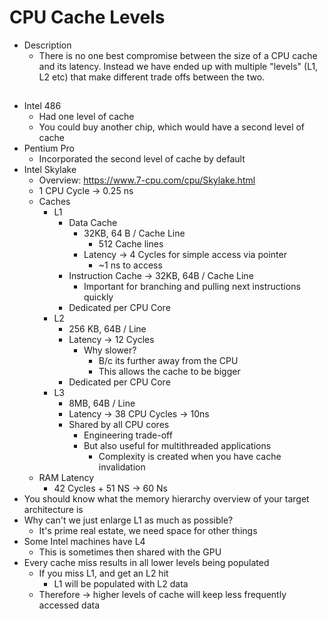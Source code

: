 # CPU Cache Levels
- Description 
    - There is no one best compromise between the size of a CPU cache and its latency. Instead we have ended up with multiple "levels" (L1, L2 etc) that make different trade offs between the two.

## 
- Intel 486
    - Had one level of cache
    - You could buy another chip, which would have a second level of cache
- Pentium Pro
    - Incorporated the second level of cache by default
- Intel Skylake
    - Overview: https://www.7-cpu.com/cpu/Skylake.html
    - 1 CPU Cycle -> 0.25 ns
    - Caches
        - L1 
            - Data Cache 
                - 32KB, 64 B / Cache Line 
                    - 512 Cache lines
                - Latency  -> 4 Cycles for simple access via pointer
                    - ~1 ns to access
            - Instruction Cache -> 32KB, 64B / Cache Line
                - Important for branching and pulling next instructions quickly
            - Dedicated per CPU Core
        - L2
            - 256 KB, 64B / Line
            - Latency -> 12 Cycles
                - Why slower? 
                    - B/c its further away from the CPU
                    - This allows the cache to be bigger
            - Dedicated per CPU Core
        - L3
            - 8MB, 64B / Line
            - Latency -> 38 CPU Cycles
                -> 10ns
            - Shared by all CPU cores
                - Engineering trade-off
                - But also useful for multithreaded applications
                    - Complexity is created when you have cache invalidation
    - RAM Latency
        - 42 Cycles + 51 NS 
            -> 60 Ns
- You should know what the memory hierarchy overview of your target architecture is
- Why can't we just enlarge L1 as much as possible?
    - It's prime real estate, we need space for other things
- Some Intel machines have L4
    - This is sometimes then shared with the GPU
- Every cache miss results in all lower levels being populated
    - If you miss L1, and get an L2 hit
        - L1 will be populated with L2 data
    - Therefore -> higher levels of cache will keep less frequently accessed data
